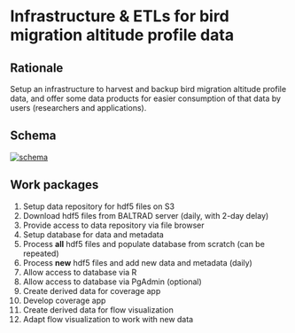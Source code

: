 # Infrastructure & ETLs for bird migration altitude profile data

## Rationale

Setup an infrastructure to harvest and backup bird migration altitude profile data, and offer some data products for easier consumption of that data by users (researchers and applications).

## Schema

[![schema](https://rawgit.com/enram/infrastructure/master/schema.svg)](schema.svg)

## Work packages

1. Setup data repository for hdf5 files on S3
2. Download hdf5 files from BALTRAD server (daily, with 2-day delay)
3. Provide access to data repository via file browser
4. Setup database for data and metadata
5. Process **all** hdf5 files and populate database from scratch (can be repeated)
6. Process **new** hdf5 files and add new data and metadata (daily)
7. Allow access to database via R
8. Allow access to database via PgAdmin (optional)
9. Create derived data for coverage app
10. Develop coverage app
11. Create derived data for flow visualization
12. Adapt flow visualization to work with new data

